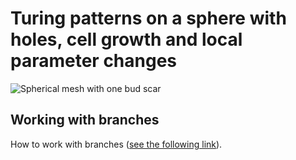 # Turing patterns on a sphere with holes, cell growth and local parameter changes




![Spherical mesh with one bud scar](mesh_one_bud_scar.png)








## Working with branches

How to work with branches ([see the following link](https://thenewstack.io/dont-mess-with-the-master-working-with-branches-in-git-and-github/)).
